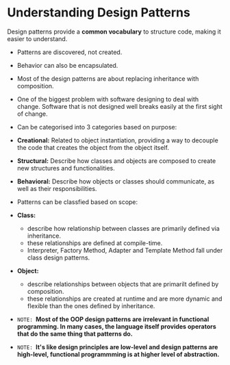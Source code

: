 # Understanding Design Patterns

Design patterns provide a **common vocabulary** to structure code, making it easier to understand.

- Patterns are discovered, not created.

- Behavior can also be encapsulated.

- Most of the design patterns are about replacing inheritance with composition.

- One of the biggest problem with software designing to deal with change. Software that is not designed well breaks easily at the first sight of change.

- Can be categorised into 3 categories based on purpose:

- **Creational:** Related to object instantiation, providing a way to decouple the code that creates the object from the object itself.
- **Structural:** Describe how classes and objects are composed to create new structures and functionalities.
- **Behavioral:** Describe how objects or classes should communicate, as well as their responsibilities.

- Patterns can be classfied based on scope:

- **Class:**

  - describe how relationship between classes are primarily defined via inheritance.
  - these relationships are defined at compile-time.
  - Interpreter, Factory Method, Adapter and Template Method fall under class design patterns.

- **Object:**

  - describe relationships between objects that are primarilt defined by composition.
  - these relationships are created at runtime and are more dynamic and flexible than the ones defined by inheritance.

- `NOTE: `**Most of the OOP design patterns are irrelevant in functional programming. In many cases, the language itself provides operators that do the same thing that patterns do.**

- `NOTE: `**It's like design principles are low-level and design patterns are high-level, functional programmming is at higher level of abstraction.**
